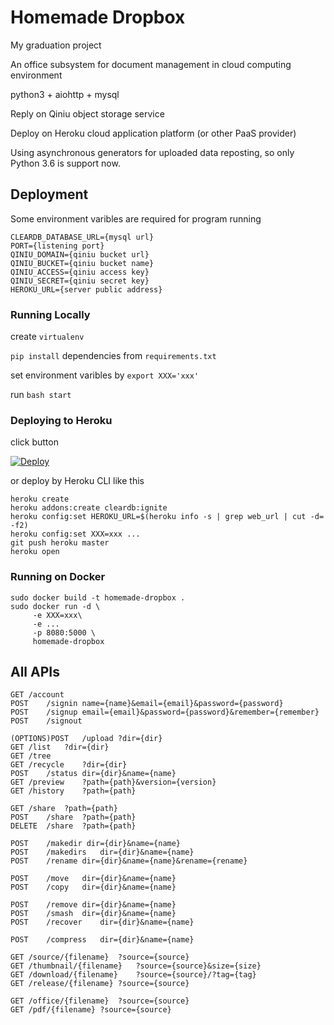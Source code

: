 # Homemade Dropbox

My graduation project

An office subsystem for document management in cloud computing environment

python3 + aiohttp + mysql

Reply on Qiniu object storage service

Deploy on Heroku cloud application platform (or other PaaS provider)

Using asynchronous generators for uploaded data reposting, so only Python 3.6 is support now.

## Deployment

Some environment varibles are required for program running
```
CLEARDB_DATABASE_URL={mysql url}
PORT={listening port}
QINIU_DOMAIN={qiniu bucket url}
QINIU_BUCKET={qiniu bucket name}
QINIU_ACCESS={qiniu access key}
QINIU_SECRET={qiniu secret key}
HEROKU_URL={server public address}
```
### Running Locally
create `virtualenv`

`pip install` dependencies from `requirements.txt`

set environment varibles by `export XXX='xxx'`

run `bash start`

### Deploying to Heroku

click button

[![Deploy](https://www.herokucdn.com/deploy/button.svg)](https://heroku.com/deploy)

or deploy by Heroku CLI like this
```
heroku create
heroku addons:create cleardb:ignite
heroku config:set HEROKU_URL=$(heroku info -s | grep web_url | cut -d= -f2)
heroku config:set XXX=xxx ...
git push heroku master
heroku open
```

### Running on Docker
```
sudo docker build -t homemade-dropbox .
sudo docker run -d \
     -e XXX=xxx\
     -e ...
     -p 8080:5000 \
     homemade-dropbox
```


## All APIs
```
GET	/account
POST	/signin	name={name}&email={email}&password={password}
POST	/signup	email={email}&password={password}&remember={remember}
POST	/signout

(OPTIONS)POST	/upload	?dir={dir}
GET	/list	?dir={dir}
GET	/tree
GET	/recycle	?dir={dir}
POST	/status	dir={dir}&name={name}
GET	/preview	?path={path}&version={version}
GET	/history	?path={path}

GET	/share	?path={path}
POST	/share	?path={path}
DELETE	/share	?path={path}

POST	/makedir dir={dir}&name={name}
POST	/makedirs	dir={dir}&name={name}
POST	/rename	dir={dir}&name={name}&rename={rename}

POST	/move	dir={dir}&name={name}
POST	/copy	dir={dir}&name={name}

POST	/remove	dir={dir}&name={name}
POST	/smash	dir={dir}&name={name}
POST	/recover	dir={dir}&name={name}

POST	/compress	dir={dir}&name={name}

GET	/source/{filename}	?source={source}
GET	/thumbnail/{filename}	?source={source}&size={size}
GET	/download/{filename}	?source={source}/?tag={tag}
GET	/release/{filename}	?source={source}

GET	/office/{filename}	?source={source}
GET	/pdf/{filename}	?source={source}
```